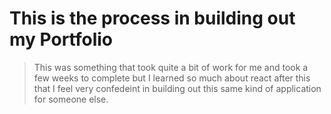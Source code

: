 # This is the process in building out my Portfolio

> This was something that took quite a bit of work for me and took a few weeks to complete but I learned so much about react after this that I feel very confedeint in building out this same kind of application for someone else.


